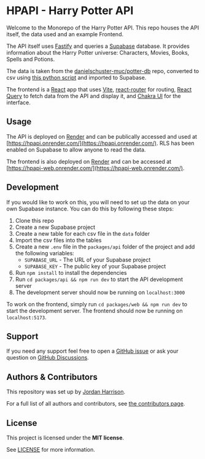 # HPAPI - Harry Potter API

Welcome to the Monorepo of the Harry Potter API. This repo houses the API itself, the data used and an example Frontend.

The API itself uses [Fastify](https://www.fastify.io/) and queries a [Supabase](https://supabase.com/) database. It provides information about the Harry Potter universe: Characters, Movies, Books, Spells and Potions.

The data is taken from the [danielschuster-muc/potter-db](https://github.com/danielschuster-muc/potter-db) repo, converted to csv using [this python script](https://gist.github.com/jouwdan/4abd3ba46993a73b5bac14a6a54dfa6f) and imported to Supabase.

The frontend is a [React](https://react.dev/) app that uses [Vite](https://vitejs.dev/), [react-router](https://reactrouter.com/) for routing, [React Query](https://react-query.tanstack.com/) to fetch data from the API and display it, and [Chakra UI](https://chakra-ui.com/) for the interface.

## Usage

The API is deployed on [Render](https://render.com/) and can be publically accessed and used at [https://hpapi.onrender.com/](https://hpapi.onrender.com/). RLS has been enabled on Supabase to allow anyone to read the data.

The frontend is also deployed on [Render](https://render.com/) and can be accessed at [https://hpapi-web.onrender.com/](https://hpapi-web.onrender.com/).

## Development

If you would like to work on this, you will need to set up the data on your own Supabase instance. You can do this by following these steps:

1. Clone this repo
2. Create a new Supabase project
3. Create a new table for each csv file in the `data` folder
4. Import the csv files into the tables
5. Create a new `.env` file in the `packages/api` folder of the project and add the following variables:
    - `SUPABASE_URL` - The URL of your Supabase project
    - `SUPABASE_KEY` - The public key of your Supabase project
6. Run `npm install` to install the dependencies
7. Run `cd packages/api && npm run dev` to start the API development server
8. The development server should now be running on `localhost:3000`

To work on the frontend, simply run `cd packages/web && npm run dev` to start the development server. The frontend should now be running on `localhost:5173`.

## Support

If you need any support feel free to open a [GitHub issue](#) or ask your question on [GitHub Discussions](#).

## Authors & Contributors

This repository was set up by [Jordan Harrison](https://github.com/jouwdan).

For a full list of all authors and contributors, see [the contributors page](https://github.com/jouwdan/hpapi/contributors).

## License

This project is licensed under the **MIT license**.

See [LICENSE](LICENSE) for more information.